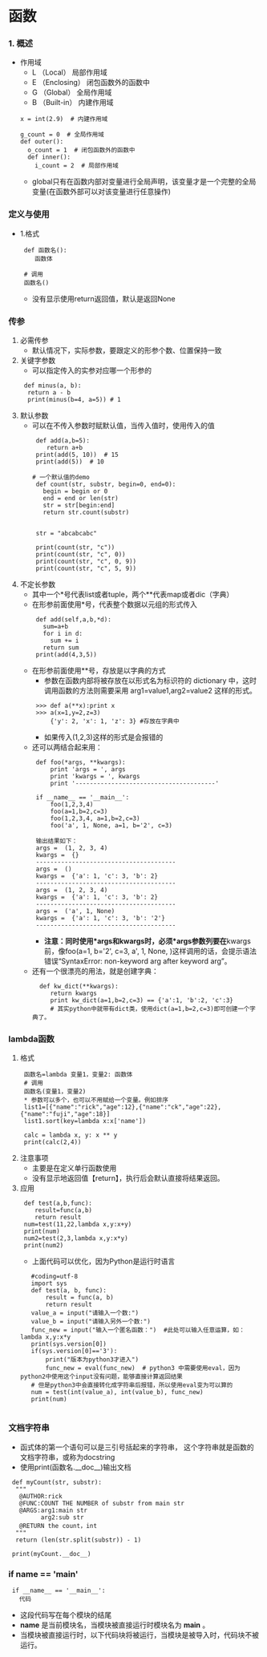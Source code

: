 # 函数
### 1. 概述
* 作用域
  * L （Local） 局部作用域
  * E （Enclosing） 闭包函数外的函数中
  * G （Global） 全局作用域
  * B （Built-in） 内建作用域
  ```
  x = int(2.9)  # 内建作用域

  g_count = 0  # 全局作用域
  def outer():
    o_count = 1  # 闭包函数外的函数中
    def inner():
      i_count = 2  # 局部作用域
  ```
  * global只有在函数内部对变量进行全局声明，该变量才是一个完整的全局变量(在函数外部可以对该变量进行任意操作)

### 定义与使用
* 1.格式
  ```
   def 函数名():
      函数体

   # 调用
   函数名()
  ```
  * 没有显示使用return返回值，默认是返回None
### 传参
  1. 必需传参
     * 默认情况下，实际参数，要跟定义的形参个数、位置保持一致
  2. 关键字参数
     * 可以指定传入的实参对应哪一个形参的
     ```
      def minus(a, b):
       return a - b
       print(minus(b=4, a=5)) # 1
     ```
  3. 默认参数
     * 可以在不传入参数时赋默认值，当传入值时，使用传入的值
        ```
         def add(a,b=5):
            return a+b
         print(add(5, 10))  # 15
         print(add(5))  # 10
        ```
        ```
        # 一个默认值的demo
         def count(str, substr, begin=0, end=0):
           begin = begin or 0
           end = end or len(str)
           str = str[begin:end]
           return str.count(substr)


         str = "abcabcabc"

         print(count(str, "c"))
         print(count(str, "c", 0))
         print(count(str, "c", 0, 9))
         print(count(str, "c", 5, 9))
        ```
  4. 不定长参数
     * 其中一个*号代表list或者tuple，两个\*\*代表map或者dic（字典）
     * 在形参前面使用*号，代表整个数据以元组的形式传入
       ```
        def add(self,a,b,*d):
          sum=a+b
          for i in d:
            sum += i
          return sum
        print(add(4,3,5))
       ```
     * 在形参前面使用**号，存放是以字典的方式
       * 参数在函数内部将被存放在以形式名为标识符的 dictionary 中，这时调用函数的方法则需要采用 arg1=value1,arg2=value2 这样的形式。
       ```
        >>> def a(**x):print x
        >>> a(x=1,y=2,z=3)
            {'y': 2, 'x': 1, 'z': 3} #存放在字典中
       ```
       * 如果传入(1,2,3)这样的形式是会报错的
     * 还可以两结合起来用：
       ```
        def foo(*args, **kwargs):
            print 'args = ', args
            print 'kwargs = ', kwargs
            print '---------------------------------------'
         
        if __name__ == '__main__':
            foo(1,2,3,4)
            foo(a=1,b=2,c=3)
            foo(1,2,3,4, a=1,b=2,c=3)
            foo('a', 1, None, a=1, b='2', c=3)
            
        输出结果如下：
        args =  (1, 2, 3, 4) 
        kwargs =  {} 
        --------------------------------------- 
        args =  () 
        kwargs =  {'a': 1, 'c': 3, 'b': 2} 
        --------------------------------------- 
        args =  (1, 2, 3, 4) 
        kwargs =  {'a': 1, 'c': 3, 'b': 2} 
        --------------------------------------- 
        args =  ('a', 1, None) 
        kwargs =  {'a': 1, 'c': 3, 'b': '2'} 
        ---------------------------------------
       ```
       * **注意：**同时使用*args和**kwargs时，必须*args参数列要在**kwargs前，像foo(a=1, b='2', c=3, a', 1, None, )这样调用的话，会提示语法错误“SyntaxError: non-keyword arg after keyword arg”。
     * 还有一个很漂亮的用法，就是创建字典：
       ```
         def kw_dict(**kwargs):
            return kwargs
            print kw_dict(a=1,b=2,c=3) == {'a':1, 'b':2, 'c':3}
            # 其实python中就带有dict类，使用dict(a=1,b=2,c=3)即可创建一个字典了。
       ```
### lambda函数
  1. 格式
     ```
      函数名=lambda 变量1，变量2: 函数体
      # 调用
      函数名(变量1，变量2)
	  * 参数可以多个，也可以不用赋给一个变量。例如排序
	  list1=[{"name":"rick","age":12},{"name":"ck","age":22},{"name":"fuji","age":18}]
	  list1.sort(key=lambda x:x['name'])
     ```
     ```
      calc = lambda x, y: x ** y
      print(calc(2,4))
     ```
  2. 注意事项
     * 主要是在定义单行函数使用
     * 没有显示地返回值【return】，执行后会默认直接将结果返回。
  3. 应用
     ```
	  def test(a,b,func):
	     result=func(a,b)
		 return result
	  num=test(11,22,lambda x,y:x+y)
	  print(num)
      num2=test(2,3,lambda x,y:x*y)
      print(num2) 	  
	 ```
	 * 上面代码可以优化，因为Python是运行时语言
	 ```
		#coding=utf-8
		import sys
		def test(a, b, func):
			result = func(a, b)
			return result
		value_a = input("请输入一个数:")
		value_b = input("请输入另外一个数:")
		func_new = input("输入一个匿名函数：")  #此处可以输入任意运算，如：lambda x,y:x*y
		print(sys.version[0])
		if(sys.version[0]=='3'):
			print("版本为python3才进入")
			func_new = eval(func_new)  # python3 中需要使用eval，因为python2中使用这个input没有问题，能够直接计算返回结果
		# 但是python3中会直接转化成字符串后报错，所以使用eval变为可以算的
		num = test(int(value_a), int(value_b), func_new)
		print(num)
		
	 ```

### 文档字符串
  * 函式体的第一个语句可以是三引号括起来的字符串， 这个字符串就是函数的
文档字符串，或称为docstring
  * 使用print(函数名.\_\_doc_\_\)输出文档

  ```
   def myCount(str, substr):
    """
     @AUTHOR:rick
     @FUNC:COUNT THE NUMBER of substr from main str
     @ARGS:arg1:main str
           arg2:sub str
     @RETURN the count，int
    """
    return (len(str.split(substr)) - 1)

   print(myCount.__doc__)
  ```


### if __name__ == '__main__'
  ```
   if __name__ == '__main__':
     代码
  ```
  * 这段代码写在每个模块的结尾
  * __name__ 是当前模块名，当模块被直接运行时模块名为 __main__ 。
  * 当模块被直接运行时，以下代码块将被运行，当模块是被导入时，代码块不被运行。
